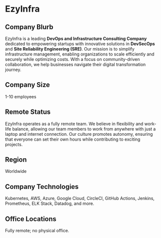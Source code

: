 # EzyInfra

## Company Blurb
EzyInfra is a leading **DevOps and Infrastructure Consulting Company** dedicated to empowering startups with innovative solutions in **DevSecOps** and **Site Reliability Engineering (SRE)**. Our mission is to simplify infrastructure management, enabling organizations to scale efficiently and securely while optimizing costs. With a focus on community-driven collaboration, we help businesses navigate their digital transformation journey.

## Company Size
1-10 employees

## Remote Status
EzyInfra operates as a fully remote team. We believe in flexibility and work-life balance, allowing our team members to work from anywhere with just a laptop and internet connection. Our culture promotes autonomy, ensuring that everyone can set their own hours while contributing to exciting projects.

## Region
Worldwide

## Company Technologies
Kubernetes, AWS, Azure, Google Cloud, CircleCI, GitHub Actions, Jenkins, Prometheus, ELK Stack, Datadog, and more.

## Office Locations
Fully remote; no physical office.

